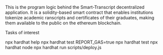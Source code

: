 This is the program logic behind the Smart-Transcript decentralized application. It is a solidity-based smart contract that enables institutions tokenize academic ranscripts and certificates of their graduates, making them available to the public on the ethereum blockchain.

Tasks of interest

npx hardhat help
npx hardhat test
REPORT_GAS=true npx hardhat test
npx hardhat node
npx hardhat run scripts/deploy.js
